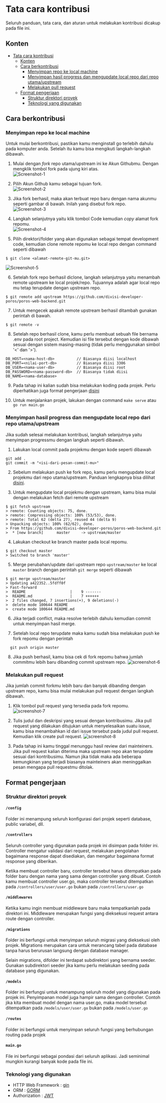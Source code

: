 # Tata cara kontribusi
Seluruh panduan, tata cara, dan aturan untuk melakukan kontribusi dicakup pada file ini.

## Konten
- [Tata cara kontribusi](#tata-cara-kontribusi)
  - [Konten](#konten)
  - [Cara berkontribusi](#cara-berkontribusi)
    - [Menyimpan repo ke local machine](#menyimpan-repo-ke-local-machine)
    - [Menyimpan hasil progress dan mengupdate local repo dari repo utama/upstream](#menyimpan-hasil-progress-dan-mengupdate-local-repo-dari-repo-utama/upstream)
    - [Melakukan pull request](#melakukan-pull-request)
  - [Format pengerjaan](#format-pengerjaan)
    - [Struktur direktori proyek](#struktur-direktori-proyek)
    - [Teknologi yang digunakan](#teknologi-yang-digunakan)
    

## Cara berkontribusi
### Menyimpan repo ke local machine
Untuk mulai berkontribusi, pastikan kamu menginstall go terlebih dahulu pada komputer anda. Setelah itu kamu bisa mengikuti langkah-langkah dibawah.
1. Mulai dengan *fork* repo utama/upstream ini ke Akun Githubmu. Dengan mengklik tombol fork pada ujung kiri atas.<br/>
![Screenshot-1](images/screenshot1.png)

2. Pilih Akun Github kamu sebagai tujuan fork.<br/>
![Screenshot-2](images/screenshot2.png)

3. Jika fork berhasil, maka akan terbuat repo baru dengan nama akunmu seperti gambar di bawah. Inilah yang disebut fork repo.<br/>
![Screenshot-3](images/screenshot3.png)

4. Langkah selanjutnya yaitu klik tombol Code kemudian *copy* alamat fork repomu.<br/>
![Screenshot-4](images/screenshot8.png)

5. Pilih direktori/folder yang akan digunakan sebagai tempat development code, kemudian clone remote repomu ke local repo dengan command seperti dibawah
```
$ git clone <alamat-remote-git-mu.git>
```
![Screenshot-5](images/screenshot4.png)

6. Setelah fork repo berhasil diclone, langkah selanjutnya yaitu menambah remote upstream ke local projek/repo. Tujuannya adalah agar local repo mu tetap terupdate dengan upstream repo.
```git
$ git remote add upstream https://github.com/divisi-developer-poros/poros-web-backend.git
```

7. Untuk mengecek apakah remote upstream berhasil ditambah gunakan perintah di bawah.
```git
$ git remote -v
```

8. Setelah repo berhasil clone, kamu perlu membuat sebuah file bernama .env pada root project. Kemudian isi file tersebut dengan kode dibawah sesuai dengan sistem masing-masing (tidak perlu menggunakan simbol '<' dan '>').
```env
DB_HOST=<nama-host-db>          // Biasanya diisi localhost
DB_PORT=<nilai-port-db>         // Biasanya diisi 3306
DB_USER=<nama-user-db>          // Biasanya diisi root
DB_PASSWORD=<nama-password-db>  // Biasanya tidak diisi
DB_NAME=<nama-database>  
```

9. Pada tahap ini kalian sudah bisa melakukan koding pada projek. Perlu diperhatikan juga format pengerjaan [disini](#format-pengerjaan)

10. Untuk menjalankan projek, lakukan dengan command `make serve` atau `go run main.go`

### Menyimpan hasil progress dan mengupdate local repo dari repo utama/upstream
Jika sudah selesai melakukan kontribusi, langkah selanjutnya yaitu menyimpan progressmu dengan langkah seperti dibawah.

1. Lakukan local commit pada projekmu dengan kode seperti dibawah
```git
git add .
git commit -m "<isi-dari-pesan-commit-mu>"
```

2. Sebelum melakukan push ke fork repo, kamu perlu mengupdate local projekmu dari repo utama/upstream. Panduan lengkapnya bisa dilihat [disini](https://docs.github.com/en/github/collaborating-with-issues-and-pull-requests/syncing-a-fork).

3. Untuk mengupdate local projekmu dengan upstream, kamu bisa mulai dengan melakukan fetch dari remote upstream
```git
$ git fetch upstream
> remote: Counting objects: 75, done.
> remote: Compressing objects: 100% (53/53), done.
> remote: Total 62 (delta 27), reused 44 (delta 9)
> Unpacking objects: 100% (62/62), done.
> From https://github.com/divisi-developer-poros/poros-web-backend.git
>  * [new branch]      master     -> upstream/master
```

4. Lakukan checkout ke branch master pada local repomu.
```git
$ git checkout master
> Switched to branch 'master'
```

5. Merge perubahan/update dari upstream repo `upstream/master` ke local `master` branch dengan perintah `git merge` seperti dibawah
```git
$ git merge upstream/master
> Updating a422352..5fdff0f
> Fast-forward
>  README                    |    9 -------
>  README.md                 |    7 ++++++
>  2 files changed, 7 insertions(+), 9 deletions(-)
>  delete mode 100644 README
>  create mode 100644 README.md
```

6. Jika terjadi conflict, maka resolve terlebih dahulu kemudian commit untuk menyimpan hasil merge.

7. Setelah local repo terupdate maka kamu sudah bisa melakukan push ke fork repomu dengan perintah
```git
  git push origin master
```

8. Jika push berhasil, kamu bisa cek di fork repomu bahwa jumlah commitmu lebih baru dibanding commit upstream repo.
![screenshot-6](images/screenshot5.png) 

### Melakukan pull request
Jika jumlah commit forkmu lebih baru dan banyak dibanding dengan upstream repo, kamu bisa mulai melakukan pull request dengan langkah dibawah.

1. Klik tombol pull request yang tersedia pada fork repomu.
![screenshot-7](images/screenshot6.png)

2. Tulis judul dan deskripsi yang sesuai dengan kontribusimu. Jika pull request yang dilakukan ditujukan untuk menyelesaikan suatu issue, kamu bisa menambahkan id dari issue tersebut pada judul pull request. Kemudian klik create pull request.
![screenshot-8](images/screenshot7.png)

3. Pada tahap ini kamu tinggal menunggu hasil review dari mainteiners. Jika pull request kalian diterima maka upstream repo akan terupdate sesuai dari kontribusimu. Namun jika tidak maka ada beberapa kemungkinan yang terjadi biasanya mainteiners akan meninggalkan pesan mengapa pull requestmu ditolak.

## Format pengerjaan

### Struktur direktori proyek

#### `/config`
Folder ini menampung seluruh konfigurasi dari projek seperti database, public variabel, dll.

#### `/controllers`
Seluruh controller yang digunakan pada projek ini disimpan pada folder ini. Controller mengatur validasi dari request, melakukan pengolahan bagaimana response dapat disediakan, dan mengatur bagaimana format response yang diberikan.

Ketika membuat controller baru, controller tersebut harus ditempatkan pada folder baru dengan nama yang sama dengan controller yang dibuat. Contoh kamu membuat controller user.go, maka controller tersebut ditempatkan pada `/controllers/user/user.go` bukan pada `/controllers/user.go`

#### `/middlewares`
Ketika kamu ingin membuat middleware baru maka tempatkanlah pada direktori ini. Middleware merupakan fungsi yang dieksekusi request antara route dengan controller.

#### `/migrations`
Folder ini berfungsi untuk menyimpan seluruh migrasi yang dieksekusi oleh projek. Migrations merupakan cara untuk merancang tabel pada database tanpa harus berurusan langsung dengan database manager.

Selain migrations, difolder ini terdapat subdirektori yang bernama seeder. Gunakan subdirektori seeder jika kamu perlu melakukan seeding pada database yang digunakan.

#### `/models`
Folder ini berfungsi untuk menampung seluruh model yang digunakan pada projek ini. Penyimpanan model juga hampir sama dengan controller. Contoh jika kita membuat model dengan nama user.go, maka model tersebut ditempatkan pada `/models/user/user.go` bukan pada `/models/user.go`

#### `/routes`
Folder ini berfungsi untuk menyimpan seluruh fungsi yang berhubungan routing pada projek

#### `main.go`
File ini berfungsi sebagai pondasi dari seluruh aplikasi. Jadi seminimal mungkin kurangi banyak kode pada file ini.

### Teknologi yang digunakan
* HTTP Web Framework : [gin](https://github.com/gin-gonic/gin)
* ORM : [GORM](https://github.com/go-gorm/gorm)
* Authorization : [JWT](https://github.com/dgrijalva/jwt-go)
